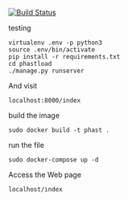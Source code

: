 [![Build Status](https://travis-ci.org/rubensfig/PhastLoad.svg?branch=master)](https://travis-ci.org/rubensfig/PhastLoad)

testing 

```  
virtualenv .env -p python3
source .env/bin/activate
pip install -r requirements.txt
cd phastload
./manage.py runserver
```

And visit

``` localhost:8000/index ```

build the image

``` sudo docker build -t phast . ```

run the file

``` sudo docker-compose up -d ```

Access the Web page

``` localhost/index ```
